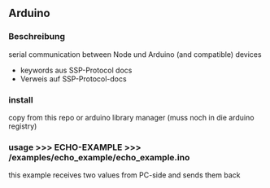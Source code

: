## Arduino

### Beschreibung
serial communication between Node und Arduino (and compatible) devices
* keywords aus SSP-Protocol docs
* Verweis auf SSP-Protocol-docs

### install
copy from this repo or arduino library manager (muss noch in die arduino registry)

### usage  >>> ECHO-EXAMPLE >>> <lib root>/examples/echo_example/echo_example.ino
this example receives two values from PC-side and sends them back
